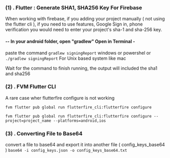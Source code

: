 ### (1) . Flutter : Generate SHA1, SHA256 Key For Firebase

When working with firebase, if you adding your project manually ( not using the flutter cli ), if you need to use features, Google Sign in, phone verification you would need to enter your project's sha-1 and sha-256 key. 


####  -- In your android folder, open "gradlew"  Open in Terminal -

paste the command ```gradlew signingReport``` windows or powershel or ``` ./gradlew signingReport```  For Unix based system like mac

Wait for the command to finish running, the output will included the sha1 and sha256


### (2) . FVM Flutter CLI

A rare case wher flutterfire configure is not working

```fvm flutter pub global run flutterfire_cli:flutterfire configure```


```fvm flutter pub global run flutterfire_cli:flutterfire configure --project=project_name --platforms=android,ios```    


### (3) . Converting File to Base64


convert a file to base64 and export it into another file ( config_keys_base64 )
```base64 -i config_keys.json -o config_keys_base64.txt```

